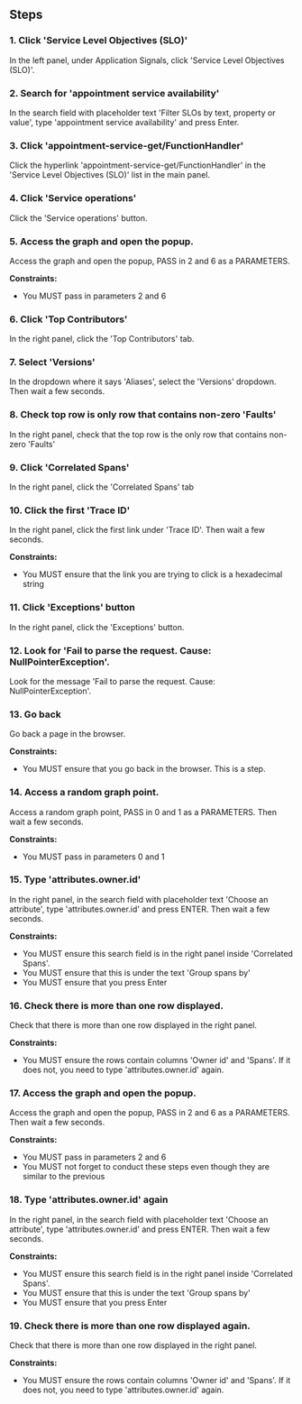 ## Steps

### 1. Click 'Service Level Objectives (SLO)'

In the left panel, under Application Signals, click 'Service Level Objectives (SLO)'.

### 2. Search for 'appointment service availability'

In the search field with placeholder text 'Filter SLOs by text, property or value', type 'appointment service availability' and press Enter.

### 3. Click 'appointment-service-get/FunctionHandler'

Click the hyperlink 'appointment-service-get/FunctionHandler' in the 'Service Level Objectives (SLO)' list in the main panel.

### 4. Click 'Service operations'

Click the 'Service operations' button.

### 5. Access the graph and open the popup.

Access the graph and open the popup, PASS in 2 and 6 as a PARAMETERS.

**Constraints:**
- You MUST pass in parameters 2 and 6

### 6. Click 'Top Contributors'

In the right panel, click the 'Top Contributors' tab.

### 7. Select 'Versions'

In the dropdown where it says 'Aliases', select the 'Versions' dropdown. Then wait a few seconds.

### 8. Check top row is only row that contains non-zero 'Faults'

In the right panel, check that the top row is the only row that contains non-zero 'Faults'

### 9. Click 'Correlated Spans'

In the right panel, click the 'Correlated Spans' tab

### 10. Click the first 'Trace ID'

In the right panel, click the first link under 'Trace ID'. Then wait a few seconds.

**Constraints:**
- You MUST ensure that the link you are trying to click is a hexadecimal string

### 11. Click 'Exceptions' button 

In the right panel, click the 'Exceptions' button.

### 12. Look for 'Fail to parse the request. Cause: NullPointerException'.

Look for the message 'Fail to parse the request. Cause: NullPointerException'.

### 13. Go back

Go back a page in the browser.

**Constraints:**
- You MUST ensure that you go back in the browser. This is a step.

### 14. Access a random graph point.

Access a random graph point, PASS in 0 and 1 as a PARAMETERS. Then wait a few seconds.

**Constraints:**
- You MUST pass in parameters 0 and 1

### 15. Type 'attributes.owner.id'

In the right panel, in the search field with placeholder text 'Choose an attribute', type 'attributes.owner.id' and press ENTER. Then wait a few seconds.

**Constraints:**
- You MUST ensure this search field is in the right panel inside 'Correlated Spans'.
- You MUST ensure that this is under the text 'Group spans by'
- You MUST ensure that you press Enter

### 16. Check there is more than one row displayed.

Check that there is more than one row displayed in the right panel.

**Constraints:**
- You MUST ensure the rows contain columns 'Owner id' and 'Spans'. If it does not, you need to type 'attributes.owner.id' again.

### 17. Access the graph and open the popup.

Access the graph and open the popup, PASS in 2 and 6 as a PARAMETERS. Then wait a few seconds.

**Constraints:**
- You MUST pass in parameters 2 and 6
- You MUST not forget to conduct these steps even though they are similar to the previous

### 18. Type 'attributes.owner.id' again

In the right panel, in the search field with placeholder text 'Choose an attribute', type 'attributes.owner.id' and press ENTER. Then wait a few seconds.

**Constraints:**
- You MUST ensure this search field is in the right panel inside 'Correlated Spans'.
- You MUST ensure that this is under the text 'Group spans by'
- You MUST ensure that you press Enter

### 19. Check there is more than one row displayed again.

Check that there is more than one row displayed in the right panel.

**Constraints:**
- You MUST ensure the rows contain columns 'Owner id' and 'Spans'. If it does not, you need to type 'attributes.owner.id' again.